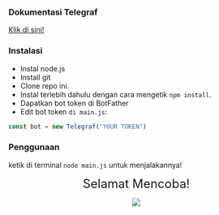 ### Dokumentasi Telegraf

[Klik di sini!](https://telegraf.js.org/)

### Instalasi

- Instal node.js
- Install git
- Clone repo ini.
- Instal terlebih dahulu dengan cara mengetik `npm install`.<br>
- Dapatkan bot token di BotFather
- Edit bot token `di main.js`:

```js
const bot = new Telegraf("YOUR TOKEN")
```

### Penggunaan

ketik di terminal `node main.js` untuk menjalakannya!

<p align="center"><font size = "5">Selamat Mencoba! </font><br></p>
<p align="center"><img src="https://cdn.discordapp.com/attachments/519859252966457369/735280356441456641/4c64e343e788251fb15dac0f4c557337.gif" /></p>
